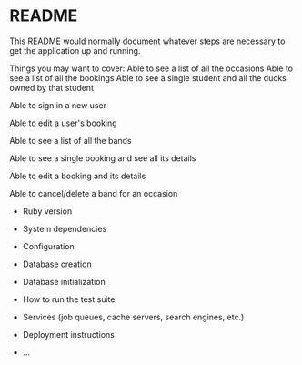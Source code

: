 # README

This README would normally document whatever steps are necessary to get the
application up and running.

Things you may want to cover:
Able to see a list of all the occasions
Able to see a list of all the bookings
Able to see a single student and all the ducks owned by that student

Able to sign in a new user 

Able to edit a user's booking 

Able to see a list of all the bands

Able to see a single booking and see all its details

Able to edit a booking and its details

Able to cancel/delete a band for an occasion  



* Ruby version

* System dependencies

* Configuration

* Database creation

* Database initialization

* How to run the test suite

* Services (job queues, cache servers, search engines, etc.)

* Deployment instructions

* ...
